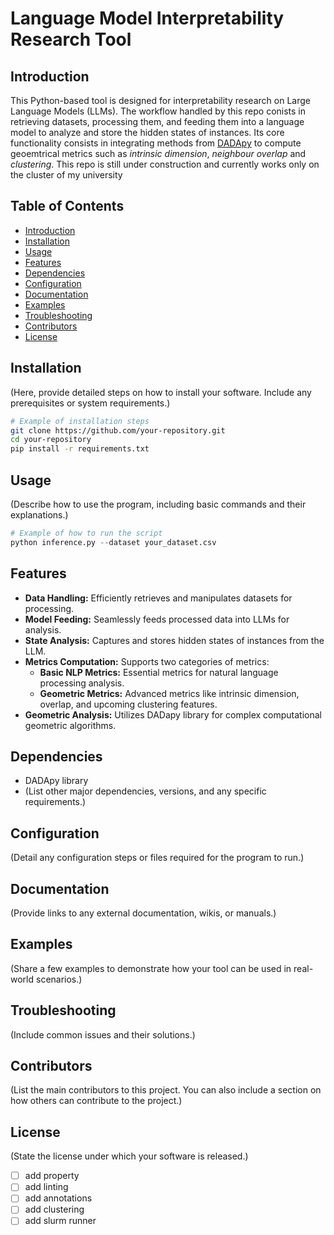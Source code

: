 # Language Model Interpretability Research Tool

## Introduction

This Python-based tool is designed for  interpretability research on Large Language Models (LLMs). The workflow handled by this repo conists in retrieving datasets, processing them, and feeding them into a language model to analyze and store the hidden states of instances. Its core functionality consists in integrating  methods from [DADApy](https://dadapy.readthedocs.io/en/latest/) to compute geoemtrical metrics such as *intrinsic dimension*, *neighbour overlap* and *clustering*. 
This repo is still under construction and currently works only on the cluster of my university 

## Table of Contents

- [Introduction](#introduction)
- [Installation](#installation)
- [Usage](#usage)
- [Features](#features)
- [Dependencies](#dependencies)
- [Configuration](#configuration)
- [Documentation](#documentation)
- [Examples](#examples)
- [Troubleshooting](#troubleshooting)
- [Contributors](#contributors)
- [License](#license)

## Installation

(Here, provide detailed steps on how to install your software. Include any prerequisites or system requirements.)

```bash
# Example of installation steps
git clone https://github.com/your-repository.git
cd your-repository
pip install -r requirements.txt
```

## Usage

(Describe how to use the program, including basic commands and their explanations.)

```python
# Example of how to run the script
python inference.py --dataset your_dataset.csv
```

## Features

- **Data Handling:** Efficiently retrieves and manipulates datasets for processing.
- **Model Feeding:** Seamlessly feeds processed data into LLMs for analysis.
- **State Analysis:** Captures and stores hidden states of instances from the LLM.
- **Metrics Computation:** Supports two categories of metrics:
  - **Basic NLP Metrics:** Essential metrics for natural language processing analysis.
  - **Geometric Metrics:** Advanced metrics like intrinsic dimension, overlap, and upcoming clustering features.
- **Geometric Analysis:** Utilizes DADapy library for complex computational geometric algorithms.

## Dependencies

- DADApy library
- (List other major dependencies, versions, and any specific requirements.)

## Configuration

(Detail any configuration steps or files required for the program to run.)

## Documentation

(Provide links to any external documentation, wikis, or manuals.)

## Examples

(Share a few examples to demonstrate how your tool can be used in real-world scenarios.)

## Troubleshooting

(Include common issues and their solutions.)

## Contributors

(List the main contributors to this project. You can also include a section on how others can contribute to the project.)

## License

(State the license under which your software is released.)

- [ ] add property
- [ ] add linting
- [ ] add annotations
- [ ] add clustering
- [ ] add slurm runner
